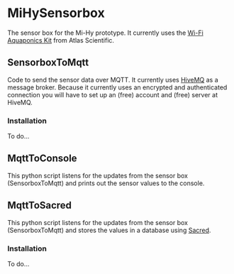 # MiHySensorbox

The sensor box for the Mi-Hy prototype. It currently uses the [Wi-Fi Aquaponics Kit](https://atlas-scientific.com/product/wi-fi-aquaponics-kit/) from Atlas Scientific.

## SensorboxToMqtt

Code to send the sensor data over MQTT. It currently uses [HiveMQ](https://www.hivemq.com) as a message broker. Because it currently uses an encrypted and authenticated connection you will have to set up an (free) account and (free) server at HiveMQ.

### Installation

To do...


## MqttToConsole

This python script listens for the updates from the sensor box (SensorboxToMqtt) and prints out the sensor values to the console.

## MqttToSacred

This python script listens for the updates from the sensor box (SensorboxToMqtt) and stores the values in a database using [Sacred](https://sacred.readthedocs.io/en/stable/index.html).

### Installation

To do...





